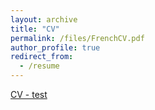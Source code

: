 ```yaml
---
layout: archive
title: "CV"
permalink: /files/FrenchCV.pdf
author_profile: true
redirect_from:
  - /resume
---
```



[CV - test](/files/FrenchCV.pdf)
